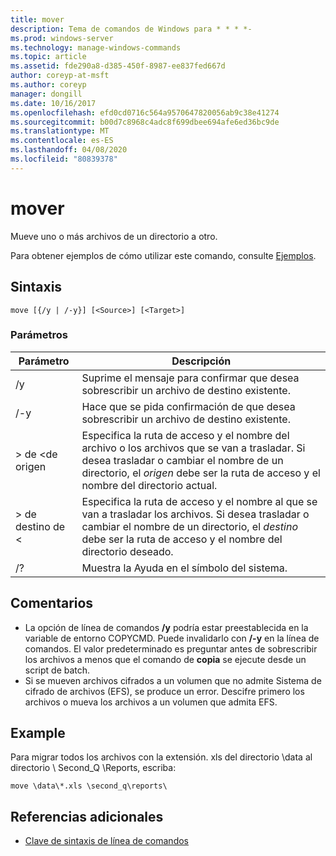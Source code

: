 ```yaml
---
title: mover
description: Tema de comandos de Windows para * * * *-
ms.prod: windows-server
ms.technology: manage-windows-commands
ms.topic: article
ms.assetid: fde290a8-d385-450f-8987-ee837fed667d
author: coreyp-at-msft
ms.author: coreyp
manager: dongill
ms.date: 10/16/2017
ms.openlocfilehash: efd0cd0716c564a9570647820056ab9c38e41274
ms.sourcegitcommit: b00d7c8968c4adc8f699dbee694afe6ed36bc9de
ms.translationtype: MT
ms.contentlocale: es-ES
ms.lasthandoff: 04/08/2020
ms.locfileid: "80839378"
---
```

# <a name="move"></a>mover



Mueve uno o más archivos de un directorio a otro.

Para obtener ejemplos de cómo utilizar este comando, consulte [Ejemplos](#BKMK_examples).

## <a name="syntax"></a>Sintaxis

```
move [{/y | /-y}] [<Source>] [<Target>]
```

### <a name="parameters"></a>Parámetros

|Parámetro|Descripción|
|---------|-----------|
|/y|Suprime el mensaje para confirmar que desea sobrescribir un archivo de destino existente.|
|/-y|Hace que se pida confirmación de que desea sobrescribir un archivo de destino existente.|
|> de \<de origen|Especifica la ruta de acceso y el nombre del archivo o los archivos que se van a trasladar. Si desea trasladar o cambiar el nombre de un directorio, el *origen* debe ser la ruta de acceso y el nombre del directorio actual.|
|> de destino de \<|Especifica la ruta de acceso y el nombre al que se van a trasladar los archivos. Si desea trasladar o cambiar el nombre de un directorio, el *destino* debe ser la ruta de acceso y el nombre del directorio deseado.|
|/?|Muestra la Ayuda en el símbolo del sistema.|

## <a name="remarks"></a>Comentarios

-   La opción de línea de comandos **/y** podría estar preestablecida en la variable de entorno COPYCMD. Puede invalidarlo con **/-y** en la línea de comandos. El valor predeterminado es preguntar antes de sobrescribir los archivos a menos que el comando de **copia** se ejecute desde un script de batch.
-   Si se mueven archivos cifrados a un volumen que no admite Sistema de cifrado de archivos (EFS), se produce un error. Descifre primero los archivos o mueva los archivos a un volumen que admita EFS.

## <a name="examples"></a><a name=BKMK_examples></a>Example

Para migrar todos los archivos con la extensión. xls del directorio \data al directorio \ Second_Q \Reports, escriba:
```
move \data\*.xls \second_q\reports\ 
```

## <a name="additional-references"></a>Referencias adicionales

- [Clave de sintaxis de línea de comandos](command-line-syntax-key.md)